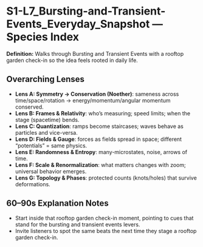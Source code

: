 # S1-L7_Bursting-and-Transient-Events_Everyday_Snapshot — Species Index
**Definition:** Walks through Bursting and Transient Events with a rooftop garden check-in so the idea feels rooted in daily life.
## Overarching Lenses

- **Lens A: Symmetry -> Conservation (Noether)**: sameness across time/space/rotation → energy/momentum/angular momentum conserved.
- **Lens B: Frames & Relativity**: who’s measuring; speed limits; when the stage (spacetime) bends.
- **Lens C: Quantization**: ramps become staircases; waves behave as particles and vice-versa.
- **Lens D: Fields & Gauge**: forces as fields spread in space; different “potentials” = same physics.
- **Lens E: Randomness & Entropy**: many-microstates, noise, arrows of time.
- **Lens F: Scale & Renormalization**: what matters changes with zoom; universal behavior emerges.
- **Lens G: Topology & Phases**: protected counts (knots/holes) that survive deformations.

## 60–90s Explanation Notes
- Start inside that rooftop garden check-in moment, pointing to cues that stand for the bursting and transient events levers.
- Invite listeners to spot the same beats the next time they stage a rooftop garden check-in.
